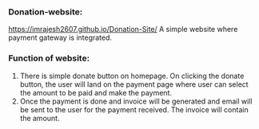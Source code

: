 ### Donation-website:
https://imrajesh2607.github.io/Donation-Site/
A simple website where payment gateway is integrated.

### Function of website:
1. There is simple donate button on homepage. On clicking the donate button, the user will land on the payment page where user can select the amount to be paid and make the payment.
2. Once the payment is done and invoice will be generated and email will be sent to the user for the payment received. The invoice will contain the amount.
